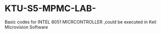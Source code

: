 # KTU-S5-MPMC-LAB-
Basic codes for INTEL 8051 MICRCONTROLLER ,could be executed in Keil Microvision Software
